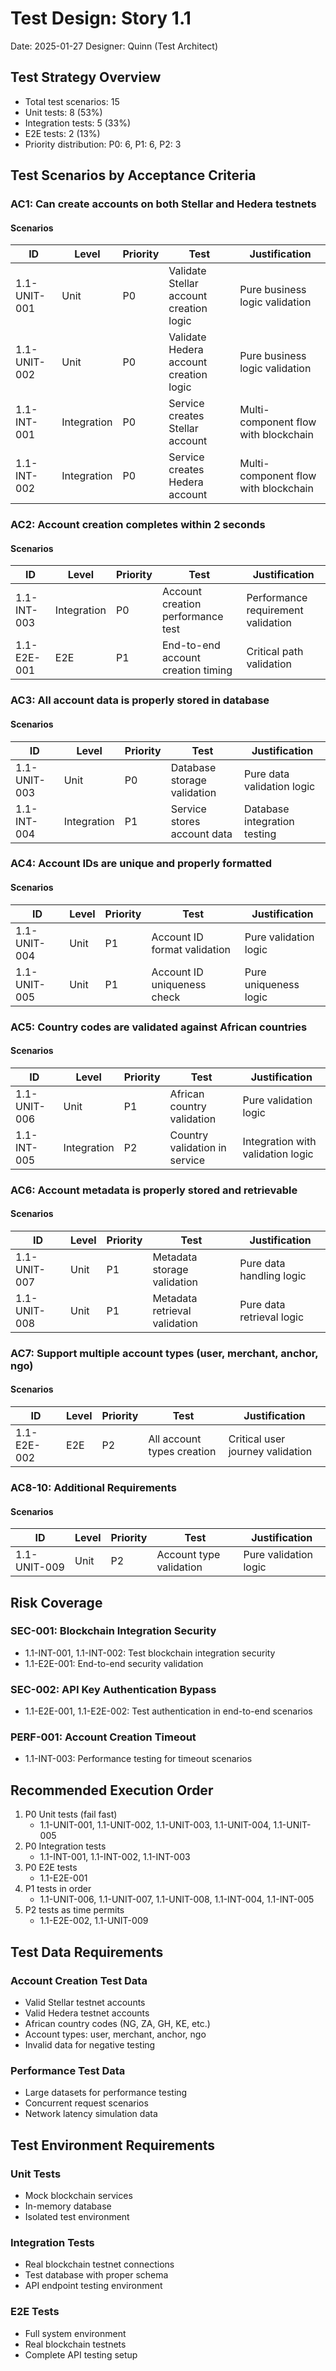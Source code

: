 # Test Design: Story 1.1

Date: 2025-01-27
Designer: Quinn (Test Architect)

## Test Strategy Overview

- Total test scenarios: 15
- Unit tests: 8 (53%)
- Integration tests: 5 (33%)
- E2E tests: 2 (13%)
- Priority distribution: P0: 6, P1: 6, P2: 3

## Test Scenarios by Acceptance Criteria

### AC1: Can create accounts on both Stellar and Hedera testnets

#### Scenarios

| ID           | Level       | Priority | Test                      | Justification            |
| ------------ | ----------- | -------- | ------------------------- | ------------------------ |
| 1.1-UNIT-001 | Unit        | P0       | Validate Stellar account creation logic | Pure business logic validation |
| 1.1-UNIT-002 | Unit        | P0       | Validate Hedera account creation logic | Pure business logic validation |
| 1.1-INT-001  | Integration | P0       | Service creates Stellar account | Multi-component flow with blockchain |
| 1.1-INT-002  | Integration | P0       | Service creates Hedera account | Multi-component flow with blockchain |

### AC2: Account creation completes within 2 seconds

#### Scenarios

| ID           | Level       | Priority | Test                      | Justification            |
| ------------ | ----------- | -------- | ------------------------- | ------------------------ |
| 1.1-INT-003  | Integration | P0       | Account creation performance test | Performance requirement validation |
| 1.1-E2E-001  | E2E         | P1       | End-to-end account creation timing | Critical path validation |

### AC3: All account data is properly stored in database

#### Scenarios

| ID           | Level       | Priority | Test                      | Justification            |
| ------------ | ----------- | -------- | ------------------------- | ------------------------ |
| 1.1-UNIT-003 | Unit        | P0       | Database storage validation | Pure data validation logic |
| 1.1-INT-004  | Integration | P1       | Service stores account data | Database integration testing |

### AC4: Account IDs are unique and properly formatted

#### Scenarios

| ID           | Level       | Priority | Test                      | Justification            |
| ------------ | ----------- | -------- | ------------------------- | ------------------------ |
| 1.1-UNIT-004 | Unit        | P1       | Account ID format validation | Pure validation logic |
| 1.1-UNIT-005 | Unit        | P1       | Account ID uniqueness check | Pure uniqueness logic |

### AC5: Country codes are validated against African countries

#### Scenarios

| ID           | Level       | Priority | Test                      | Justification            |
| ------------ | ----------- | -------- | ------------------------- | ------------------------ |
| 1.1-UNIT-006 | Unit        | P1       | African country validation | Pure validation logic |
| 1.1-INT-005  | Integration | P2       | Country validation in service | Integration with validation logic |

### AC6: Account metadata is properly stored and retrievable

#### Scenarios

| ID           | Level       | Priority | Test                      | Justification            |
| ------------ | ----------- | -------- | ------------------------- | ------------------------ |
| 1.1-UNIT-007 | Unit        | P1       | Metadata storage validation | Pure data handling logic |
| 1.1-UNIT-008 | Unit        | P1       | Metadata retrieval validation | Pure data retrieval logic |

### AC7: Support multiple account types (user, merchant, anchor, ngo)

#### Scenarios

| ID           | Level       | Priority | Test                      | Justification            |
| ------------ | ----------- | -------- | ------------------------- | ------------------------ |
| 1.1-E2E-002  | E2E         | P2       | All account types creation | Critical user journey validation |

### AC8-10: Additional Requirements

#### Scenarios

| ID           | Level       | Priority | Test                      | Justification            |
| ------------ | ----------- | -------- | ------------------------- | ------------------------ |
| 1.1-UNIT-009 | Unit        | P2       | Account type validation | Pure validation logic |

## Risk Coverage

### SEC-001: Blockchain Integration Security
- 1.1-INT-001, 1.1-INT-002: Test blockchain integration security
- 1.1-E2E-001: End-to-end security validation

### SEC-002: API Key Authentication Bypass
- 1.1-E2E-001, 1.1-E2E-002: Test authentication in end-to-end scenarios

### PERF-001: Account Creation Timeout
- 1.1-INT-003: Performance testing for timeout scenarios

## Recommended Execution Order

1. P0 Unit tests (fail fast)
   - 1.1-UNIT-001, 1.1-UNIT-002, 1.1-UNIT-003, 1.1-UNIT-004, 1.1-UNIT-005
2. P0 Integration tests
   - 1.1-INT-001, 1.1-INT-002, 1.1-INT-003
3. P0 E2E tests
   - 1.1-E2E-001
4. P1 tests in order
   - 1.1-UNIT-006, 1.1-UNIT-007, 1.1-UNIT-008, 1.1-INT-004, 1.1-INT-005
5. P2 tests as time permits
   - 1.1-E2E-002, 1.1-UNIT-009

## Test Data Requirements

### Account Creation Test Data
- Valid Stellar testnet accounts
- Valid Hedera testnet accounts
- African country codes (NG, ZA, GH, KE, etc.)
- Account types: user, merchant, anchor, ngo
- Invalid data for negative testing

### Performance Test Data
- Large datasets for performance testing
- Concurrent request scenarios
- Network latency simulation data

## Test Environment Requirements

### Unit Tests
- Mock blockchain services
- In-memory database
- Isolated test environment

### Integration Tests
- Real blockchain testnet connections
- Test database with proper schema
- API endpoint testing environment

### E2E Tests
- Full system environment
- Real blockchain testnets
- Complete API testing setup
